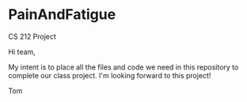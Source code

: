 # PainAndFatigue
CS 212 Project

Hi team,

  My intent is to place all the files and code we need in this repository to complete our class project.  I'm looking forward to this project!

Tom
